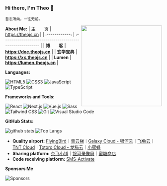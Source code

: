 ### Hi there, I'm Theo 👋

```
吾志所向，一往无前。
```

<img src="https://media.giphy.com/media/M9gbBd9nbDrOTu1Mqx/giphy.gif" width="260" align="right" alt="">

**About Me:**
| 主&emsp;&emsp;页 | <https://theojs.cn> |
| :------------: | :------------------------------------------------------- |
| **博&emsp;&emsp;客** | **<https://doc.theojs.cn>** |
| **玄学宝典** | **<https://xx.theojs.cn>** |
| **Lumen** | **<https://lumen.theojs.cn>** |

**Languages:**

![HTML5](https://img.shields.io/badge/HTML5-E34F26?logo=HTML5&logoColor=fff)
![CSS3](https://img.shields.io/badge/CSS3-1572B6?logo=CSS3&logoColor=fff)
![JavaScript](https://img.shields.io/badge/JavaScript-F7DF1E?logo=JavaScript&logoColor=333)
![TypeScript](https://img.shields.io/badge/TypeScript-3178C6?logo=TypeScript&logoColor=fff)

**Frameworks and Tools:**

![React](https://img.shields.io/badge/React-61DAFB?logo=React&logoColor=333)
![Next.js](https://img.shields.io/badge/Next.js-000000?logo=Next.js&logoColor=fff)
![Vue.js](https://img.shields.io/badge/Vue.js-4FC08D?logo=Vue.js&logoColor=fff)
![Sass](https://img.shields.io/badge/Sass-CC6699?logo=Sass&logoColor=fff)
![Tailwind CSS](https://img.shields.io/badge/Tailwind%20CSS-06B6D4?logo=TailwindCSS&logoColor=fff)
![Git](https://img.shields.io/badge/Git-F05032?logo=Git&logoColor=fff)
![Visual Studio Code](https://img.shields.io/badge/VS%20CODE-007ACC?logo=VisualStudioCode&logoColor=fff)

**GitHub Stats:**

![github stats](https://github-readme-stats.vercel.app/api?username=Theo-Messi&show_icons=true&hide_title=true&count_private=true)
![Top Langs](https://github-readme-stats.vercel.app/api/top-langs/?username=Theo-Messi&layout=compact)

- **Quality airport:** [FlyingBird](https://itheo.top/flyingbird)｜[青云梯](https://itheo.top/qyt)｜[Galaxy Cloud - 银河云](https://itheo.top/yhy)｜[飞兔云](https://itheo.top/feitu)｜[TNT Cloud](https://itheo.top/tnt)｜[Totoro Cloud - 龙猫云](https://itheo.top/totoro)｜[小蜜蜂](https://itheo.top/bee)
- **Sharing platform:** [奈飞小铺](https://itheo.top/ihezu)｜[银河录像局](https://itheo.top/yh)｜[蜜糖商店](https://itheo.top/metshop)
- **Code receiving platform:** [SMS-Activate](https://itheo.top/sms)

**Sponsors Me**

<img src="https://i.theojs.cn/sponsor.webp" alt='Sponsors' />
